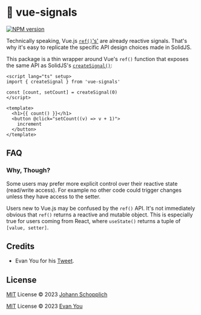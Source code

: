 # 📶 vue-signals

[![NPM version](https://img.shields.io/npm/v/vue-signals?color=a1b858&label=)](https://www.npmjs.com/package/vue-signals)

Technically speaking, Vue.js [`ref()`'s'](https://vuejs.org/api/reactivity-core.html#ref) are already reactive signals. That's why it's easy to replicate the specific API design choices made in SolidJS.

This package is a thin wrapper around Vue's `ref()` function that exposes the same API as SolidJS's [`createSignal()`](https://www.solidjs.com/docs/latest#createsignal):

```vue
<script lang="ts" setup>
import { createSignal } from 'vue-signals'

const [count, setCount] = createSignal(0)
</script>

<template>
  <h1>{{ count() }}</h1>
  <button @click="setCount((v) => v + 1)">
    increment
  </button>
</template>
```

## FAQ

### Why, Though?

Some users may prefer more explicit control over their reactive state (read/write access). For example no other code could trigger changes unless they have access to the setter.

Users new to Vue.js may be confused by the `ref()` API. It's not immediately obvious that `ref()` returns a reactive and mutable object. This is especially true for users coming from React, where `useState()` returns a tuple of `[value, setter]`.

## Credits

- Evan You for his [Tweet](https://twitter.com/youyuxi/status/1618181618069573633).

## License

[MIT](./LICENSE) License © 2023 [Johann Schopplich](https://github.com/johannschopplich)

[MIT](./LICENSE) License © 2023 [Evan You](https://github.com/yyx990803)
